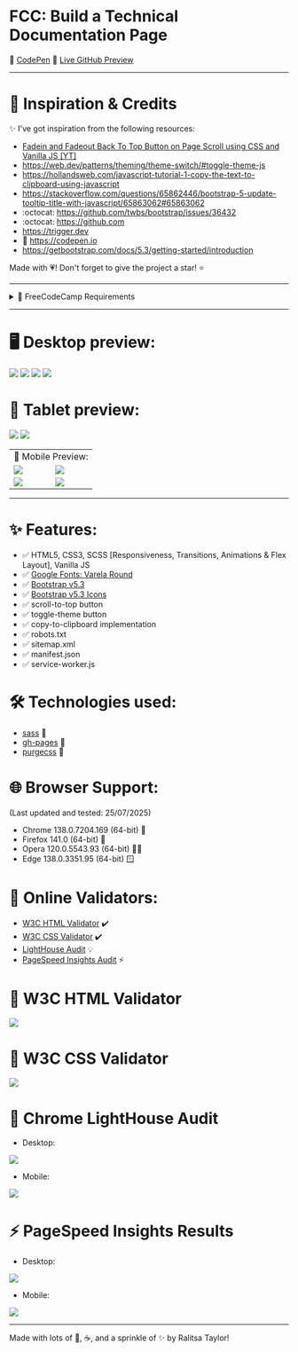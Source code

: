 # FCC: Build a Technical Documentation Page

📝 [CodePen](https://codepen.io/ralitsataylor/pen/zgvWKQ/)
🔗 [Live GitHub Preview](https://ralitsataylor.github.io/fcc-tech-doc-page/)

---

# 🌟 Inspiration & Credits

✨ I've got inspiration from the following resources:
- [Fadein and Fadeout Back To Top Button on Page Scroll using CSS and Vanilla JS [YT]](https://youtu.be/Pd71ZZeIhaI/)
- https://web.dev/patterns/theming/theme-switch/#toggle-theme-js
- https://hollandsweb.com/javascript-tutorial-1-copy-the-text-to-clipboard-using-javascript
- https://stackoverflow.com/questions/65862446/bootstrap-5-update-tooltip-title-with-javascript/65863062#65863062
- :octocat: https://github.com/twbs/bootstrap/issues/36432
- :octocat: https://github.com
- https://trigger.dev
- 📝 https://codepen.io
- https://getbootstrap.com/docs/5.3/getting-started/introduction

Made with 💗! 
Don't forget to give the project a star! ⭐

---

<details>
<summary>🎯 FreeCodeCamp Requirements</summary>

# 🏆 FreeCodeCamp:
## Responsive Web Design Projects - Build a Technical Documentation Page Objective:

Objective: Build an app that is functionally similar to https://codepen.io/freeCodeCamp/full/NdrKKL. Do not copy this demo project.

Fulfill the below user stories and get all of the tests to pass. Give it your own personal style.

> You can use HTML, JavaScript, and CSS to complete this project. Plain CSS is recommended because that is what the lessons have covered so far and you should get some practice with plain CSS. You can use Bootstrap or SASS if you choose. Additional technologies (just for example jQuery, React, Angular, or Vue) are not recommended for this project, and using them is at your own risk. Other projects will give you a chance to work with different technology stacks like React. We will accept and try to fix all issue reports that use the suggested technology stack for this project. Happy coding!

* ✅ User Story #1: I can see a main element with a corresponding id="main-doc", which contains the page's main content (technical documentation).
* :five: User Story #2: Within the #main-doc element, I can see several section elements, each with a class of main-section. There should be a minimum of 5.
* :information_source: User Story #3: The first element within each .main-section should be a header element which contains text that describes the topic of that section.
* :id: User Story #4: Each section element with the class of main-section should also have an id that corresponds with the text of each header contained within it. Any spaces should be replaced with underscores (e.g. The section that contains the header "JavaScript and Java" should have a corresponding id="JavaScript_and_Java").
* :keycap_ten: User Story #5: The .main-section elements should contain at least 10 p elements total (not each).
* :five: User Story #6: The .main-section elements should contain at least 5 code elements total (not each).
* :five: User Story #7: The .main-section elements should contain at least 5 li items total (not each).
* 📝 User Story #8: I can see a nav element with a corresponding id="navbar".
* 🧭 User Story #9: The navbar element should contain one header element which contains text that describes the topic of the technical documentation.
* 🔗 User Story #10: Additionally, the navbar should contain link (a) elements with the class of nav-link. There should be one for every element with the class main-section.
* 📌 User Story #11: The header element in the navbar must come before any link (a) elements in the navbar.
* :arrows_clockwise: User Story #12: Each element with the class of nav-link should contain text that corresponds to the header text within each section (e.g. if you have a "Hello world" section/header, your navbar should have an element which contains the text "Hello world").
* 🏃‍♂️ User Story #13: When I click on a navbar element, the page should navigate to the corresponding section of the main-doc element (e.g. If I click on a nav-link element that contains the text "Hello world", the page navigates to a section element that has that id and contains the corresponding header).
* :computer: User Story #14: On regular sized devices (laptops, desktops), the element with id="navbar" should be shown on the left side of the screen and should always be visible to the user.
* 📱 User Story #15: My Technical Documentation page should use at least one media query.

You can build your project by forking this [CodePen pen](https://codepen.io/freeCodeCamp/pen/MJjpwO/).
Or you can use this CDN link to run the tests in any environment you like:
https://cdn.freecodecamp.org/testable-projects-fcc/v1/bundle.js.
Once you're done, submit the URL to your working project with all its tests passing.
Remember to use the [Read-Search-Ask](https://www.freecodecamp.org/forum/t/how-to-get-help-when-you-are-stuck/19514/) method if you get stuck.

</details>

---

# 🖥️ Desktop preview:
<img src="dist/img/fcc-tech-doc-page-light-copy-desktop-preview.png" loading="lazy" />
<img src="dist/img/fcc-tech-doc-page-light-copied-desktop-preview.png" loading="lazy" />
<img src="dist/img/fcc-tech-doc-page-dark-copy-desktop-preview.png" loading="lazy" />
<img src="dist/img/fcc-tech-doc-page-dark-copied-desktop-preview.png" loading="lazy" />

# 📱 Tablet preview:
<img src="dist/img/fcc-tech-doc-page-light-tablet-preview.png" loading="lazy" />
<img src="dist/img/fcc-tech-doc-page-dark-tablet-preview.png" loading="lazy" />

<table>
  <tr>
    <td colspan="2">📱 Mobile Preview:</td>
  </tr>
  <tr>
    <td><img src="dist/img/fcc-tech-doc-page-light-copy-mobile-preview.png" loading="lazy"></td>
    <td><img src="dist/img/fcc-tech-doc-page-light-copied-mobile-preview.png" loading="lazy"></td>
  </tr>
  <tr>
    <td><img src="dist/img/fcc-tech-doc-page-dark-copy-mobile-preview.png" loading="lazy"></td>
    <td><img src="dist/img/fcc-tech-doc-page-dark-copied-mobile-preview.png" loading="lazy"></td>
  </tr>
 </table>

---

# ✨ Features:
- ✅ HTML5, CSS3, SCSS [Responsiveness, Transitions, Animations & Flex Layout], Vanilla JS
- ✅ [Google Fonts: Varela Round](https://fonts.google.com/specimen/Varela+Round/)
- ✅ [Bootstrap v5.3](https://getbootstrap.com/docs/5.3/getting-started/introduction/)
- ✅ [Bootstrap v5.3 Icons](https://getbootstrap.com/docs/5.3/extend/icons/)
- ✅ scroll-to-top button
- ✅ toggle-theme button
- ✅ copy-to-clipboard implementation
- ✅ robots.txt
- ✅ sitemap.xml
- ✅ manifest.json
- ✅ service-worker.js

# 🛠️ Technologies used:
* [sass](https://www.npmjs.com/package/sass/) 🦄
* [gh-pages](https://www.npmjs.com/package/gh-pages/) 🚀
* [purgecss](https://www.npmjs.com/package/purgecss/) 🧹

# 🌐 Browser Support:
(Last updated and tested: 25/07/2025)
* Chrome 138.0.7204.169 (64-bit) 🌟
* Firefox 141.0 (64-bit) 🦊
* Opera 120.0.5543.93 (64-bit) 🏴‍☠️
* Edge 138.0.3351.95 (64-bit) 🪟

# 🧪 Online Validators:
* [W3C HTML Validator](https://validator.w3.org/) ✔️
* [W3C CSS Validator](https://jigsaw.w3.org/css-validator/) ✔️
* [LightHouse Audit](https://developers.google.com/web/tools/lighthouse/) 💡
* [PageSpeed Insights Audit](https://pagespeed.web.dev/) ⚡

# 🏅 W3C HTML Validator
<img src="dist/img/fcc-tech-doc-page-w3c-html-validator.png" loading="lazy" />

# 🏅 W3C CSS Validator
<img src="dist/img/fcc-tech-doc-page-w3c-css-validator.png" loading="lazy" />

# 🌈 Chrome LightHouse Audit
* Desktop:
<img src="dist/img/fcc-tech-doc-page-light-house-audit-desktop.png" loading="lazy" />

* Mobile:
<img src="dist/img/fcc-tech-doc-page-light-house-audit-mobile.png" loading="lazy" />

# ⚡ PageSpeed Insights Results
* Desktop:
<img src="dist/img/fcc-tech-doc-page-pagespeed-insights-desktop.png" loading="lazy" />

* Mobile:
<img src="dist/img/fcc-tech-doc-page-pagespeed-insights-mobile.png" loading="lazy" />

---

Made with lots of 💖, ☕, and a sprinkle of ✨ by Ralitsa Taylor!
